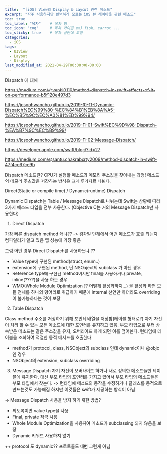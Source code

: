 ```yaml
---
title:  "[iOS] View의 Display & Layout 관련 메소드"
excerpt: "자주 사용하지만 완벽하게 모르는 iOS 뷰 레이아웃 관련 메소드"
toc: true
toc_label: "목차"    # 목차 명
toc_icon: "cog"     # 목차 아이콘 ex) fish, carrot ...
toc_sticky: true    # 목차 상단에 고정
categories:
  - iOS
tags:
  - UIView
  - Layout
  - Display
last_modified_at: 2021-04-29T00:00:00-00:00
---
```


Dispatch 에 대해

https://medium.com/@venki0119/method-dispatch-in-swift-effects-of-it-on-performance-b5f120e497d3

https://jcsoohwancho.github.io/2019-10-11-Dynamic-Dispatch%EC%99%80-%EC%84%B1%EB%8A%A5-%EC%B5%9C%EC%A0%81%ED%99%94/

https://jcsoohwancho.github.io/2019-11-01-Swift%EC%9D%98-Dispatch-%EA%B7%9C%EC%B9%99/

https://jcsoohwancho.github.io/2019-11-02-Message-Dispatch/

https://developer.apple.com/swift/blog/?id=27

https://medium.com/@santu.chakraborty2009/method-dispatch-in-swift-47f4cc67ce9b


Dispatch 메소드란?
CPU가 실행할 메소드의 메모리 주소값을 찾아내는 과정! 
메소드의 메모리 주소값을 저장하는 방식은 크게 두가지로 나뉜다.

Direct(Static or compile time) / Dynamic(runtime) Dispatch

Dynamic Dispatch는 Table / Message Dispatch로 나뉘는데
Swift는 상황에 따라 3가지 메소드 타입을 전부 사용한다. (Objective C는 거의 Message Dispatch만 사용한다)


1. Direct Dispatch

가장 빠른 dispatch method 왜냐?? -> 컴파일 단계에서 어떤 메소드가 호출 되는지 컴파일러가 알고 있음
앱 성능에 가장 좋음

그럼 어떤 경우 Direct Dispatch를 사용하느냐 ??
- Value type에 구현된 method(struct, enum..)
- extension에 구현된 method, 단 NSObject의 subclass 가 아닌 경우
- Reference type에 구현된 method이지만 final을 사용하거나 private, inline(????)을 사용 하는 경우
- WMO(Whole Module Optimization ?? 어떻게 활성화하지…) 을 활성화 하면 모듈 전체를 하나의 덩어리로 취급하기 때문에 internal 선언만 하더라도 overriding이 불가능하다는 것이 보장


2. Table Dispatch

Class method 주소를 저장하기 위해 포인터 배열을 저장함(테이블 형태로?) 자기 자신이 처리 할 수 있는 모든 메소드에 대한 포인터를 유지하고 있음. 부모 타입으로 부터 상속받은 메소드는 같은 주소값을 유지, 오버라이드 하게 되면 이를 덮어쓴다.
런타임에 테이블을 조회하여 적절한 동적 메서드를 호출한다

- method가 protocol, class, NSObject의 subclass 인데 dynamic이나 @objc 인 경우
- NSObject의 extension, subclass overriding

3. Message Dispatch
자기 자신이 오버라이드 하거나 새로 정의한 메소드들만 테이블에 유지한다. 대신 부모 타입의 포인터를 가지고 있어서 부모 타입의 메소드들은 부모 타입에서 찾는다. -> 런타임에 메소드의 동작을 수정하거나 클래스를 동적으로 만드는것도 가능해짐 하지만 이것들은 swift가 제공하는 방식이 아님

-> Message Dispatch 사용을 방지 하기 위한 방법?
- 되도록이면 value type을 사용
- Final, private 적극 사용
- Whole Module Optimization을 사용하여 메소드가 subclassing 되지 않음을 보장
- Dynamic 키워드 사용하지 않기


++ protocol 도 dynamic??
프로토콜도 매번 그런게 아님



